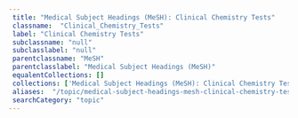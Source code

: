 ```yaml
--- 
 title: "Medical Subject Headings (MeSH): Clinical Chemistry Tests" 
 classname:  "Clinical_Chemistry_Tests" 
 label: "Clinical Chemistry Tests" 
 subclassname: "null" 
 subclasslabel: "null" 
 parentclassname: "MeSH" 
 parentclasslabel: "Medical Subject Headings (MeSH)" 
 equalentCollections: [] 
 collections: ['Medical Subject Headings (MeSH): Clinical Chemistry Tests']
 aliases:  "/topic/medical-subject-headings-mesh-clinical-chemistry-tests"  
 searchCategory: "topic" 
---
```

